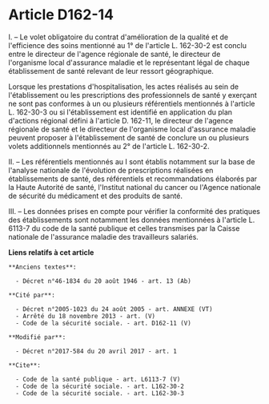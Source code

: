 # Article D162-14

I. – Le volet obligatoire du contrat d'amélioration de la qualité et de l'efficience des soins mentionné au 1° de l'article
L. 162-30-2 est conclu entre le directeur de l'agence régionale de santé, le directeur de l'organisme local d'assurance
maladie et le représentant légal de chaque établissement de santé relevant de leur ressort géographique. 

Lorsque les prestations d'hospitalisation, les actes réalisés au sein de l'établissement ou les prescriptions des
professionnels de santé y exerçant ne sont pas conformes à un ou plusieurs référentiels mentionnés à l'article L. 162-30-3 ou
si l'établissement est identifié en application du plan d'actions régional défini à l'article D. 162-11, le directeur de
l'agence régionale de santé et le directeur de l'organisme local d'assurance maladie peuvent proposer à l'établissement de
santé de conclure un ou plusieurs volets additionnels mentionnés au 2° de l'article L. 162-30-2. 

II. – Les référentiels mentionnés au I sont établis notamment sur la base de l'analyse nationale de l'évolution de
prescriptions réalisées en établissements de santé, des référentiels et recommandations élaborés par la Haute Autorité de
santé, l'Institut national du cancer ou l'Agence nationale de sécurité du médicament et des produits de santé. 

III. – Les données prises en compte pour vérifier la conformité des pratiques des établissements sont notamment les données
mentionnées à l'article L. 6113-7 du code de la santé publique et celles transmises par la Caisse nationale de l'assurance
maladie des travailleurs salariés.

**Liens relatifs à cet article**

	**Anciens textes**:

	  - Décret n°46-1834 du 20 août 1946 - art. 13 (Ab)

	**Cité par**:

	  - Décret n°2005-1023 du 24 août 2005 - art. ANNEXE (VT)
	  - Arrêté du 18 novembre 2013 - art. (V)
	  - Code de la sécurité sociale. - art. D162-11 (V)

	**Modifié par**:

	  - Décret n°2017-584 du 20 avril 2017 - art. 1

	**Cite**:

	  - Code de la santé publique - art. L6113-7 (V)
	  - Code de la sécurité sociale. - art. L162-30-2
	  - Code de la sécurité sociale. - art. L162-30-3
